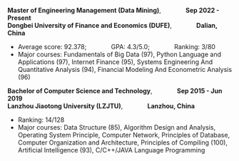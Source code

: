 **Master of Engineering Management (Data Mining)**, &nbsp;&nbsp;&nbsp;&nbsp;&nbsp;&nbsp;&nbsp;&nbsp;&nbsp;&nbsp;&nbsp;&nbsp; **Sep 2022 - Present**<br>
**Dongbei University of Finance and Economics (DUFE)**, &nbsp;&nbsp;&nbsp;&nbsp;&nbsp;&nbsp;&nbsp;&nbsp;&nbsp;&nbsp;&nbsp;&nbsp; **Dalian, China**<br>
- Average score: 92.378; &nbsp;&nbsp;&nbsp;&nbsp;&nbsp;&nbsp;&nbsp;&nbsp;&nbsp;&nbsp;&nbsp;&nbsp; GPA: 4.3/5.0; &nbsp;&nbsp;&nbsp;&nbsp;&nbsp;&nbsp;&nbsp;&nbsp;&nbsp;&nbsp;&nbsp;&nbsp; Ranking: 3/80<br>
- Major courses: Fundamentals of Big Data (97), Python Language and Applications (97), Internet Finance (95), Systems Engineering And Quantitative Analysis (94), Financial Modeling And Econometric Analysis (96)<br>

**Bachelor of Computer Science and Technology**, &nbsp;&nbsp;&nbsp;&nbsp;&nbsp;&nbsp;&nbsp;&nbsp;&nbsp;&nbsp;&nbsp;&nbsp; **Sep 2015 - Jun 2019**<br>
**Lanzhou Jiaotong University (LZJTU)**, &nbsp;&nbsp;&nbsp;&nbsp;&nbsp;&nbsp;&nbsp;&nbsp;&nbsp;&nbsp;&nbsp;&nbsp; **Lanzhou, China**<br>
- Ranking: 14/128<br>
- Major courses: Data Structure (85), Algorithm Design and Analysis, Operating System Principle, Computer Network, Principles of Database, Computer Organization and Architecture, Principles of Compiling (100), Artificial Intelligence (93), C/C++/JAVA Language Programming
